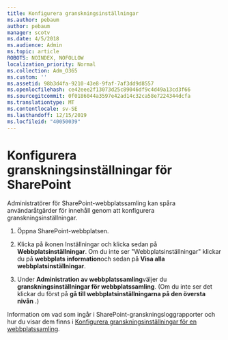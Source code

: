 ```yaml
---
title: Konfigurera granskningsinställningar
ms.author: pebaum
author: pebaum
manager: scotv
ms.date: 4/5/2018
ms.audience: Admin
ms.topic: article
ROBOTS: NOINDEX, NOFOLLOW
localization_priority: Normal
ms.collection: Adm_O365
ms.custom: ''
ms.assetid: 98b3d4fa-9210-43e8-9faf-7af3dd9d8557
ms.openlocfilehash: ce42eee2f13073d25c89046df9c4d49a13cd3f66
ms.sourcegitcommit: 0f0186044a3597e42ad14c32ca58e7224344dcfa
ms.translationtype: MT
ms.contentlocale: sv-SE
ms.lasthandoff: 12/15/2019
ms.locfileid: "40050039"
---
```

# <a name="configure-sharepoint-audit-settings"></a>Konfigurera granskningsinställningar för SharePoint

Administratörer för SharePoint-webbplatssamling kan spåra användaråtgärder för innehåll genom att konfigurera granskningsinställningar.
  
1. Öppna SharePoint-webbplatsen.
    
2. Klicka på ikonen Inställningar och klicka sedan på **Webbplatsinställningar**. Om du inte ser "Webbplatsinställningar" klickar du på **webbplats information**och sedan på **Visa alla webbplatsinställningar**.
    
3. Under **Administration av webbplatssamling**väljer du **granskningsinställningar för webbplatssamling**. (Om du inte ser det klickar du först på **gå till webbplatsinställningarna på den översta nivån** .) 
    
Information om vad som ingår i SharePoint-granskningsloggrapporter och hur du visar dem finns i [Konfigurera granskningsinställningar för en webbplatssamling](https://go.microsoft.com/fwlink/?linkid=404050).
  

